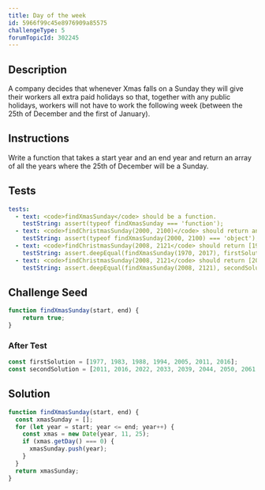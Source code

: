 ```yaml
---
title: Day of the week
id: 5966f99c45e8976909a85575
challengeType: 5
forumTopicId: 302245
---
```


## Description
<section id='description'>
A company decides that whenever Xmas falls on a Sunday they will give their workers all extra paid holidays so that, together with any public holidays, workers will not have to work the following week (between the 25th of December and the first of January).
</section>

## Instructions
<section id='instructions'>
Write a function that takes a start year and an end year and return an array of all the years where the 25th of December will be a Sunday.
</section>

## Tests
<section id='tests'>

```yml
tests:
  - text: <code>findXmasSunday</code> should be a function.
    testString: assert(typeof findXmasSunday === 'function');
  - text: <code>findChristmasSunday(2000, 2100)</code> should return an array.
    testString: assert(typeof findXmasSunday(2000, 2100) === 'object');
  - text: <code>findChristmasSunday(2008, 2121</code> should return [1977, 1983, 1988, 1994, 2005, 2011, 2016]
    testString: assert.deepEqual(findXmasSunday(1970, 2017), firstSolution);
  - text: <code>findChristmasSunday(2008, 2121</code> should return [2011, 2016, 2022, 2033, 2039, 2044, 2050, 2061, 2067, 2072, 2078, 2089, 2095, 2101, 2107, 2112, 2118]
    testString: assert.deepEqual(findXmasSunday(2008, 2121), secondSolution);

```

</section>

## Challenge Seed
<section id='challengeSeed'>

<div id='js-seed'>

```js
function findXmasSunday(start, end) {
    return true;
}
```

</div>


### After Test
<div id='js-teardown'>

```js
const firstSolution = [1977, 1983, 1988, 1994, 2005, 2011, 2016];
const secondSolution = [2011, 2016, 2022, 2033, 2039, 2044, 2050, 2061, 2067, 2072, 2078, 2089, 2095, 2101, 2107, 2112, 2118];
```

</div>

</section>

## Solution
<section id='solution'>


```js
function findXmasSunday(start, end) {
  const xmasSunday = [];
  for (let year = start; year <= end; year++) {
    const xmas = new Date(year, 11, 25);
    if (xmas.getDay() === 0) {
      xmasSunday.push(year);
    }
  }
  return xmasSunday;
}

```

</section>
